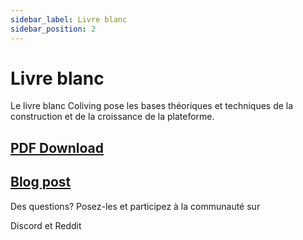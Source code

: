 ```yaml
---
sidebar_label: Livre blanc
sidebar_position: 2
---
```


# Livre blanc

Le livre blanc Coliving pose les bases théoriques et techniques de la construction et de la croissance de la plateforme.

## [PDF Download](https://whitepaper.coliving.co)
## [Blog post](https://blog.coliving.co/posts/the-coliving-white-paper-a-decentralized-community-owned-music-sharing-protocol)

Des questions? Posez-les et participez à la communauté sur

Discord et Reddit